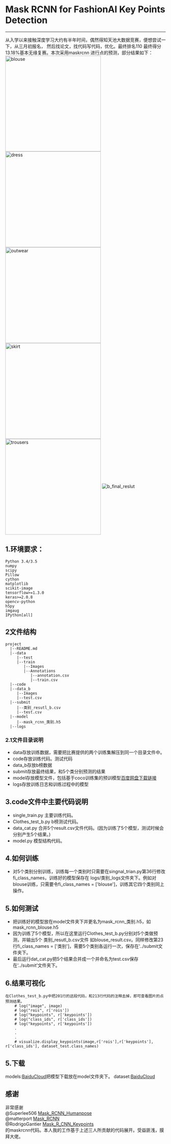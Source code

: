 # Mask RCNN for FashionAI Key Points Detection
-----------------------------------
从入学以来接触深度学习大约有半年时间，偶然得知天池大数据竞赛，便想尝试一下，从三月初报名，
然后找论文，找代码写代码，优化。最终排名110 最终得分13.18%基本无缘复赛。本次采用maskrcnn
进行点的预测，部分结果如下：  
<img src="https://github.com/huaifeng1993/FashionAI_key_point_location/blob/master/images/blouse.jpg" width="300" height="300" alt="blouse" align=center /><img src="https://github.com/huaifeng1993/FashionAI_key_point_location/blob/master/images/dress.jpg" width="300" height="300" alt="dress" align=center />
<img src="https://github.com/huaifeng1993/FashionAI_key_point_location/blob/master/images/outwear.jpg" width="300" height="300" alt="outwear" align=center /><img src="https://github.com/huaifeng1993/FashionAI_key_point_location/blob/master/images/skirt.jpg" width="300" height="300" alt="skirt" align=center />
<img src="https://github.com/huaifeng1993/FashionAI_key_point_location/blob/master/images/trousers.jpg" width="300" height="300" alt="trousers" align=center />
![b_final_reslut](https://github.com/huaifeng1993/FashionAI_key_point_location/blob/master/images/b_final_result.png)
## 1.环境要求：
    Python 3.4/3.5
    numpy
    scipy
    Pillow
    cython
    matplotlib
    scikit-image
    tensorflow>=1.3.0
    keras>=2.0.8
    opencv-python
    h5py
    imgaug
    IPython[all]
## 2文件结构
```
project 
  |--README.md  
  |--data  
     |--test    
     |--train   
        |--Images  
        |--Annotations  
           |--annotation.csv  
           |--train.csv  
  |--code  
  |--data_b  
     |--Images  
     |--test.csv  
  |--submit   
     |--类别_resutl_b.csv  
     |--test.csv  
  |--model  
     |--mask_rcnn_类别.h5  
  |--logs  
  ```
 ### 2.1文件目录说明
 * data存放训练数据，需要把比赛提供的两个训练集解压到同一个目录文件中。
 * code存放训练代码。测试代码
 * data_b存放b榜数据
 * submit存放最终结果，和5个类分别预测的结果
 * model存放模型文件，包括基于coco训练集的预训模型[百度网盘下载链接](https://pan.baidu.com/s/12_4EPT6_E6dedNriA-ifeQ)
 * logs存放训练日志和训练过程中的模型
## 3.code文件中主要代码说明
   * single_train.py 主要训练代码。
   * Clothes_test_b.py b榜测试代码。
   * data_cat.py 合并5个result.csv文件代码。(因为训练了5个模型，测试时候会分别产生5个结果。)
   * model.py 模型结构代码。
## 4.如何训练
   * 对5个类别分别训练，训练每一个类别时只需要在singnal_trian.py第36行修改fi_class_names，训练好的模型保存在
logs/类别_logs文件夹下。例如对blouse训练，只需要令fi_class_names = ['blouse']，训练其它四个类别同上操作。
## 5.如何测试
   * 把训练好的模型放在model文件夹下并更名为mask_rcnn_类别.h5，如mask_rcnn_blouse.h5
   * 因为训练了5个模型，所以在这里运行Clothes_test_b.py分别对5个类做预测，并输出5个 类别_resutl_b.csv文件
如blouse_result.csv。同样修改第23行fi_class_names = ['类别']，需要5个类别各运行一次，保存在'../submit文件夹下。
   * 最后运行dat_cat.py把5个结果合并成一个并命名为test.csv保存在‘../submit’文件夹下。
## 6.结果可视化
    在Clothes_test_b.py中把201行的这段代码，和213行代码的注释去掉，即可查看图片的点预测结果。
        # log("image", image)
        # log("rois", r['rois'])
        # log("keypoints", r['keypoints'])
        # log("class_ids", r['class_ids'])
        # log("keypoints", r['keypoints'])
        .
        .
        .
        # visualize.display_keypoints(image,r['rois'],r['keypoints'], r['class_ids'], dataset_test.class_names)


## 5.下载
  models:[BaiduCloud](https://pan.baidu.com/s/12_4EPT6_E6dedNriA-ifeQ)把模型下载放在model文件夹下。
  dataset:[BaiduCloud](https://pan.baidu.com/s/1mafQ8N9G1PReGpOgLM7LQw) 
## 感谢
  非常感谢  
  @Superlee506 [Mask_RCNN_Humanpose](https://github.com/Superlee506/Mask_RCNN_Humanpose)  
  @matterport [Mask_RCNN](https://github.com/matterport/Mask_RCNN)  
  @RodrigoGantier [Mask_R_CNN_Keypoints](https://github.com/RodrigoGantier/Mask_R_CNN_Keypoints)  
的maskrcnn代码。本人我的工作基于上述三人所贡献的代码展开。受益匪浅，膜拜大佬。
